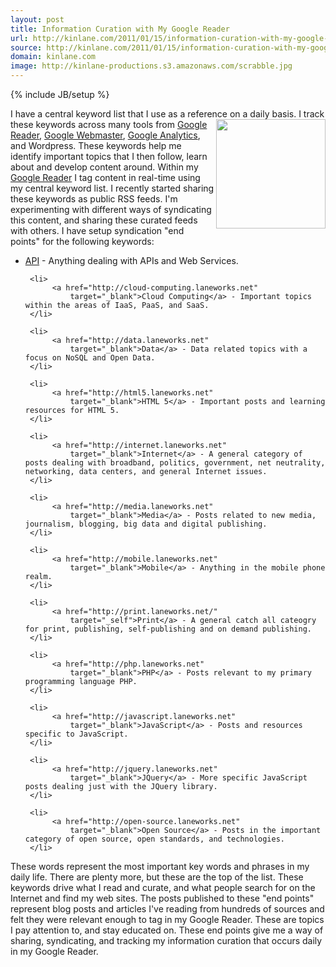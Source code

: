 ```yaml
---
layout: post
title: Information Curation with My Google Reader
url: http://kinlane.com/2011/01/15/information-curation-with-my-google-reader/
source: http://kinlane.com/2011/01/15/information-curation-with-my-google-reader/
domain: kinlane.com
image: http://kinlane-productions.s3.amazonaws.com/scrabble.jpg
---
```

{% include JB/setup %}<p>
     I have a central keyword list that I use as a reference on a daily basis. <a href="http://www.danielbowen.com/2004/05/28/superscrabble/"
        target="_blank"><img class="c1"
          src="http://kinlane-productions.s3.amazonaws.com/scrabble.jpg"
          alt=""
          width="175"
          align="right" /></a> I track these keywords across many tools from <a href="www.google.com/reader"
        target="_blank">Google Reader</a>, <a href="http://www.google.com/webmasters/"
        target="_blank">Google Webmaster</a>, <a href="www.google.com/analytics/"
        target="_blank">Google Analytics</a>, and Wordpress. These keywords help me identify important topics that I then follow, learn about and develop content around. Within my <a href="http://www.kinlane.com/category/google/google-reader-google/"
        target="_blank">Google Reader</a> I tag content in real-time using my central keyword list. I recently started sharing these keywords as public RSS feeds. I'm experimenting with different ways of syndicating this content, and sharing these curated feeds with others. I have setup syndication "end points" for the following keywords:
</p>

<ul class="mainlist">
     <li>
          <a href="http://api.laneworks.net"
              target="_blank">API</a> - Anything dealing with APIs and Web Services.
     </li>

     <li>
          <a href="http://cloud-computing.laneworks.net"
              target="_blank">Cloud Computing</a> - Important topics within the areas of IaaS, PaaS, and SaaS.
     </li>

     <li>
          <a href="http://data.laneworks.net"
              target="_blank">Data</a> - Data related topics with a focus on NoSQL and Open Data.
     </li>

     <li>
          <a href="http://html5.laneworks.net"
              target="_blank">HTML 5</a> - Important posts and learning resources for HTML 5.
     </li>

     <li>
          <a href="http://internet.laneworks.net"
              target="_blank">Internet</a> - A general category of posts dealing with broadband, politics, government, net neutrality, networking, data centers, and general Internet issues.
     </li>

     <li>
          <a href="http://media.laneworks.net"
              target="_blank">Media</a> - Posts related to new media, journalism, blogging, big data and digital publishing.
     </li>

     <li>
          <a href="http://mobile.laneworks.net"
              target="_blank">Mobile</a> - Anything in the mobile phone realm.
     </li>

     <li>
          <a href="http://print.laneworks.net/"
              target="_self">Print</a> - A general catch all cateogry for print, publishing, self-publishing and on demand publishing.
     </li>

     <li>
          <a href="http://php.laneworks.net"
              target="_blank">PHP</a> - Posts relevant to my primary programming language PHP.
     </li>

     <li>
          <a href="http://javascript.laneworks.net"
              target="_blank">JavaScript</a> - Posts and resources specific to JavaScript.
     </li>

     <li>
          <a href="http://jquery.laneworks.net"
              target="_blank">JQuery</a> - More specific JavaScript posts dealing just with the JQuery library.
     </li>

     <li>
          <a href="http://open-source.laneworks.net"
              target="_blank">Open Source</a> - Posts in the important category of open source, open standards, and technologies.
     </li>
</ul>

<p>
     These words represent the most important key words and phrases in my daily life. There are plenty more, but these are the top of the list. <img class="c1"
        src="http://kinlane-productions.s3.amazonaws.com/rss-drop-shadow.png"
        alt=""
        align="right" /> These keywords drive what I read and curate, and what people search for on the Internet and find my web sites. The posts published to these "end points" represent blog posts and articles I've reading from hundreds of sources and felt they were relevant enough to tag in my Google Reader. These are topics I pay attention to, and stay educated on. These end points give me a way of sharing, syndicating, and tracking my information curation that occurs daily in my Google Reader.
</p>